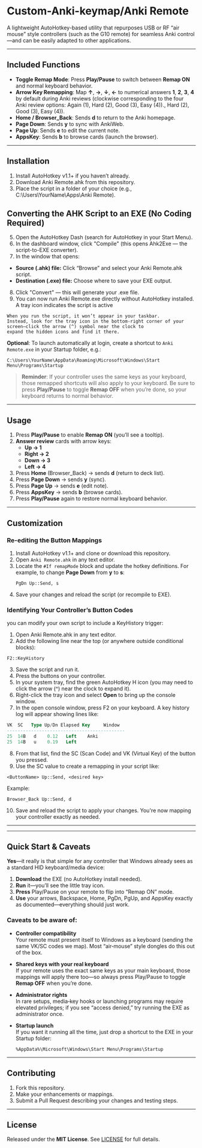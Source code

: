 # Custom-Anki-keymap/Anki Remote

A lightweight AutoHotkey-based utility that repurposes USB or RF “air mouse” style controllers (such as the G10 remote) for seamless Anki control—and can be easily adapted to other applications.

---

## Included Functions

- **Toggle Remap Mode**: Press **Play/Pause** to switch between **Remap ON** and normal keyboard behavior.
- **Arrow Key Remapping**: Map **↑**, **→**, **↓**, **←** to numerical answers **1**, **2**, **3**, **4** by default during Anki reviews (clockwise corresponding to the four Anki review options: Again (1), Hard (2), Good (3), Easy (4))., Hard (2), Good (3), Easy (4)).
- **Home / Browser_Back**: Sends **d** to return to the Anki homepage.
- **Page Down**: Sends **y** to sync with AnkiWeb.
- **Page Up**: Sends **e** to edit the current note.
- **AppsKey**: Sends **b** to browse cards (launch the browser).

---

## Installation

1. Install AutoHotkey v1.1+ if you haven’t already.
2. Download Anki Remote.ahk from this repository.
3. Place the script in a folder of your choice (e.g., C:\Users\YourName\Apps\Anki Remote\).

## Converting the AHK Script to an EXE (No Coding Required)
5. Open the AutoHotkey Dash (search for AutoHotkey in your Start Menu).
6. In the dashboard window, click "Compile" (this opens Ahk2Exe — the script-to-EXE converter).
7. In the window that opens:
- **Source (.ahk) file:** Click “Browse” and select your Anki Remote.ahk script.
- **Destination (.exe) file:** Choose where to save your EXE output.
8. Click "Convert" — this will generate your .exe file.
9. You can now run Anki Remote.exe directly without AutoHotkey installed. A tray icon indicates the script is active
```Notice
When you run the script, it won’t appear in your taskbar.
Instead, look for the tray icon in the bottom-right corner of your screen—click the arrow (^) symbol near the clock to
expand the hidden icons and find it there.
 ```
**Optional**: To launch automatically at login, create a shortcut to `Anki Remote.exe` in your Startup folder, e.g.:
   ```text
   C:\Users\YourName\AppData\Roaming\Microsoft\Windows\Start Menu\Programs\Startup
   ```

> **Reminder**: If your controller uses the same keys as your keyboard, those remapped shortcuts will also apply to your keyboard. Be sure to press **Play/Pause** to toggle **Remap OFF** when you’re done, so your keyboard returns to normal behavior.

---

## Usage

1. Press **Play/Pause** to enable **Remap ON** (you’ll see a tooltip).
2. **Answer review** cards with arrow keys:
   - **Up → 1**  
   - **Right → 2**  
   - **Down → 3**  
   - **Left → 4**
3. Press **Home** (Browser_Back) → sends **d** (return to deck list).
4. Press **Page Down** → sends **y** (sync).
5. Press **Page Up** → sends **e** (edit note).
6. Press **AppsKey** → sends **b** (browse cards).
7. Press **Play/Pause** again to restore normal keyboard behavior.

---

## Customization

### Re-editing the Button Mappings

1. Install AutoHotkey v1.1+ and clone or download this repository.
2. Open `Anki Remote.ahk` in any text editor.
3. Locate the `#If remapMode` block and update the hotkey definitions. For example, to change **Page Down** from **y** to **s**:
   ```ahk
   PgDn Up::Send, s
   ```
4. Save your changes and reload the script (or recompile to EXE).

### Identifying Your Controller’s Button Codes

you can modify your own script to include a KeyHistory trigger:

1. Open Anki Remote.ahk in any text editor.
2. Add the following line near the top (or anywhere outside conditional blocks):
```ahk
F2::KeyHistory
```
3. Save the script and run it.
4. Press the buttons on your controller.
5. In your system tray, find the green AutoHotkey H icon (you may need to click the arrow (^) near the clock to expand it).
6. Right-click the tray icon and select **Open** to bring up the console window.
7. In the open console window, press F2 on your keyboard. A key history log will appear showing lines like:
```sql
VK  SC   Type Up/Dn Elapsed Key     Window
--------------------------------------------
25  14B   d    0.12   Left    Anki
25  14B   u    0.19   Left
```
8. From that list, find the SC (Scan Code) and VK (Virtual Key) of the button you pressed.
9. Use the SC value to create a remapping in your script like:
```ahk
<ButtonName> Up::Send, <desired key>
```
Example:
```ahk
Browser_Back Up::Send, d
```
10. Save and reload the script to apply your changes. You're now mapping your controller exactly as needed.

---

---

## Quick Start & Caveats

**Yes**—it really is that simple for any controller that Windows already sees as a standard HID keyboard/media device:

1. **Download** the EXE (no AutoHotkey install needed).
2. **Run** it—you’ll see the little tray icon.
3. **Press** Play/Pause on your remote to flip into “Remap ON” mode.
4. **Use** your arrows, Backspace, Home, PgDn, PgUp, and AppsKey exactly as documented—everything should just work.

### Caveats to be aware of:

- **Controller compatibility**  
  Your remote must present itself to Windows as a keyboard (sending the same VK/SC codes we map). Most “air‑mouse” style dongles do this out of the box.

- **Shared keys with your real keyboard**  
  If your remote uses the exact same keys as your main keyboard, those mappings will apply there too—so always press Play/Pause to toggle **Remap OFF** when you’re done.

- **Administrator rights**  
  In rare setups, media‑key hooks or launching programs may require elevated privileges; if you see “access denied,” try running the EXE as administrator once.

- **Startup launch**  
  If you want it running all the time, just drop a shortcut to the EXE in your Startup folder:
  ```text
  %AppData%\Microsoft\Windows\Start Menu\Programs\Startup
  ```

---

## Contributing

1. Fork this repository.
2. Make your enhancements or mappings.
3. Submit a Pull Request describing your changes and testing steps.

---

## License

Released under the **MIT License**. See [LICENSE](LICENSE) for full details.

